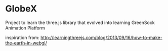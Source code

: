 # GlobeX

Project to learn the three.js library that evolved into learning GreenSock Animation Platform

inspiration from: http://learningthreejs.com/blog/2013/09/16/how-to-make-the-earth-in-webgl/
